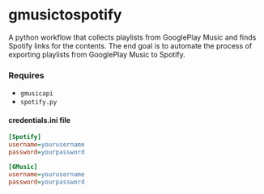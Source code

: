 gmusictospotify
=========

A python workflow that collects playlists from GooglePlay Music and finds Spotify links for the contents.
The end goal is to automate the process of exporting playlists from GooglePlay Music to Spotify.


### Requires
 - `gmusicapi`
 - `spotify.py`
 
#### credentials.ini file

```ini
[Spotify]
username=yourusername
password=yourpassword

[GMusic]
username=yourusername
password=yourpassword

```
